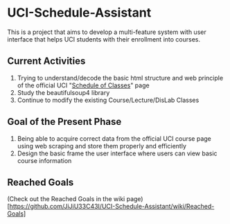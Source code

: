 # UCI-Schedule-Assistant
This is a project that aims to develop a multi-feature system with user interface that helps UCI students with their enrollment into courses. 

## Current Activities
1. Trying to understand/decode the basic html structure and web principle of the official UCI "[Schedule of Classes](https://www.reg.uci.edu/perl/WebSoc)" page
2. Study the beautifulsoup4 library
3. Continue to modify the existing Course/Lecture/DisLab Classes

## Goal of the Present Phase
1. Being able to acquire correct data from the official UCI course page using web scraping and store them properly and efficiently
2. Design the basic frame the user interface where users can view basic course information

## Reached Goals
(Check out the Reached Goals in the wiki page)[https://github.com/JiJiU33C43I/UCI-Schedule-Assistant/wiki/Reached-Goals]
